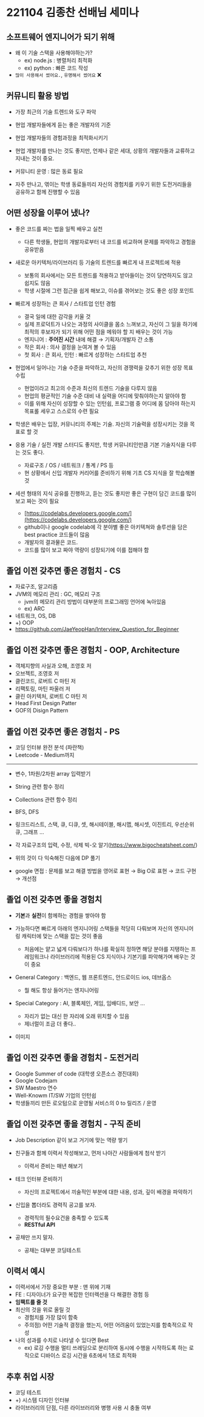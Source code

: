 # 221104 김종찬 선배님 세미나

## 소프트웨어 엔지니어가 되기 위해
- 왜 이 기술 스택을 사용해야하는가?
    - ex) node.js : 병렬처리 최적화
    - ex) python : 빠른 코드 작성
- `많이 사용해서 썼어요.`, `유명해서 썼어요` ❌

## 커뮤니티 활용 방법
- 가장 최근의 기술 트렌드와 도구 파악
- 현업 개발자들에게 듣는 좋은 개발자의 기준
- 현업 개발자들의 경험과정을 최적화시키기

- 현업 개발자를 만나는 것도 좋지만, 언제나 같은 세대, 상황의 개발자들과 교류하고 지내는 것이 중요.
- 커뮤니티 운영 : 많은 동료 필요
- 자주 만나고, 엮이는 학생 동료들끼리 자신의 경험치를 키우기 위한 도전거리들을 공유하고 함께 진행할 수 있음

## 어떤 성장을 이루어 냈나?
- 좋은 코드를 짜는 법을 일찍 배우고 실천
    - 다른 학생들, 현업의 개발자로부터 내 코드를 비교하며 문제를 파악하고 경험을 공유받음

- 새로운 아키텍처/라이브러리 등 기술의 트렌드를 빠르게 내 프로젝트에 적용
    - 보통의 회사에서는 모든 트렌드를 적용하고 받아들이는 것이 당연하지도 않고 쉽지도 않음
    - 학생 시절에 그런 접근을 쉽게 해보고, 이슈를 겪어보는 것도 좋은 성장 포인트

- 빠르게 성장하는 큰 회사 / 스타트업 인턴 경험
    - 결국 일에 대한 감각을 키울 것
    - 실제 프로덕트가 나오는 과정의 사이클을 몸소 느껴보고, 자신이 그 일을 하기에 최적의 후보자가 되기 위해 어떤 점을 메워야 할 지 배우는 것이 가능
    - 엔지니어 : **주어진 시간** 내에 해결 → 기획자/개발자 간 소통
    - 작은 회사 : 의사 결정을 눈여겨 볼 수 있음
    - 첫 회사 : 큰 회사, 인턴 : 빠르게 성장하는 스타트업 추천

- 현업에서 일어나는 기술 수준을 파악하고, 자신의 경쟁력을 갖추기 위한 성장 목표 수립
    - 현업이라고 최고의 수준과 최신의 트렌드 기술을 다루지 않음
    - 현업의 평균적인 기술 수준 대비 내 실력을 어디에 맞춰야하는지 알아야 함
    - 이를 위해 자신이 성장할 수 있는 인턴쉽, 프로그램 중 어디에 몸 담아야 하는지 목표롤 세우고 스스로의 수련 필요

- 학생은 배우는 입장, 커뮤니티의 주제는 기술. 자신의 기술력을 성장시키는 것을 목표로 할 것

- 응용 기술 / 실전 개발 스터디도 좋지만, 학생 커뮤니티인만큼 기본 기술지식을 다루는 것도 좋다.
    - 자료구조 / OS / 네트워크 / 통계 / PS 등
    - 현 상황에서 신입 개발자 커리어를 준비하기 위해 기초 CS 지식을 잘 학습해볼 것

- 세션 형태의 지식 공유를 진행하고, 듣는 것도 좋지만 좋은 구현이 담긴 코드를 많이 보고 짜는 것이 필요
    - [https://codelabs.developers.google.com/](https://codelabs.developers.google.com/)
    - github이나 google codelab에 각 분야별 좋은 아키텍쳐와 솔루션을 담은 best practice 코드들이 많음
    - 개발자의 결과물은 코드.
    - 코드를 많이 보고 짜야 역량이 성장되기에 이를 접해야 함

## 졸업 이전 갖추면 좋은 경험치 - CS
- 자료구조, 알고리즘
- JVM의 메모리 관리 : GC, 메모리 구조
    - jvm의 메모리 관리 방법이 대부분의 프로그래밍 언어에 녹아있음
    - ex) ARC
- 네트워크, OS, DB
- +) OOP
- https://github.com/JaeYeopHan/Interview_Question_for_Beginner

## 졸업 이전 갖추면 좋은 경험치 - OOP, Architecture
- 객체지향의 사실과 오해, 조영호 저
- 오브젝트, 조영호 저
- 클린코드, 로버트 C 마틴 저
- 리팩토링, 마틴 파울러 저
- 클린 아키텍처, 로버트 C 마틴 저
- Head First Design Patter
- GOF의 Disign Pattern

## 졸업 이전 갖추면 좋은 경험치 - PS
- 코딩 인터뷰 완전 분석 (파란책)
- Leetcode - Medium까지
---
- 변수, 1차원/2차원 array 입력받기
- String 관련 함수 정리
- Collections 관련 함수 정리
- BFS, DFS
- 링크드리스트, 스택, 큐, 디큐, 셋, 해시테이블, 해시맵, 해시셋, 이진트리, 우선순위큐, 그래프 ...
- 각 자료구조의 입력, 수정, 삭제 빅-오 알기(https://www.bigocheatsheet.com/)
- 위의 것이 다 익숙해진 다음에 DP 풀기

- google 면접 : 문제를 보고 해결 방법을 영어로 표현 → Big O로 표현 → 코드 구현 → 개선점

## 졸업 이전 갖추면 좋을 경험치
- **기본**과 **실전**이 함께하는 경험을 쌓아야 함
- 가능하다면 빠르게 아래의 엔지니어링 스택들을 적당히 다뤄보며 자신의 엔지니어링 캐릭터에 맞는 스택을 잡는 것이 좋음
    - 처음에는 얕고 넓게 다뤄보다가 하나를 확실히 정하면 해당 분야를 지탱하는 프레임워크나 라이브러리에 적용된 CS 지식이나 기본기를 파악해가며 배우는 것이 중요
- General Category : 백엔드, 웹 프론트엔드, 안드로이드 ios, 데브옵스
    - 뭘 해도 항상 들어가는 엔지니어링
- Special Category : AI, 블록체인, 게임, 임배디드, 보안 ...
    - 자리가 없는 대신 한 자리에 오래 위치할 수 있음
    - 제너럴이 조금 더 좋다..

- 이미지

## 졸업 이전 갖추면 좋을 경험치 - 도전거리
- Google Summer of code (대학생 오픈소스 경진대회)
- Google Codejam
- SW Maestro 연수
- Well-Knowm IT/SW 기업의 인턴쉽
- 학생들끼리 만든 로오텀으로 운영될 서비스의 0 to 릴리즈 / 운영

## 졸업 이전 갖추면 좋을 경험치 - 구직 준비
- Job Description 같이 보고 거기에 맞는 역량 쌓기
- 친구들과 함께 이력서 작성해보고, 먼저 나아간 사람들에게 첨삭 받기
    - 이력서 준비는 매년 해보기
- 테크 인터뷰 준비하기
    - 자신의 프로젝트에서 끼술적인 부분에 대한 내용, 성과, 깊이 배경을 파악하기

- 신입을 뽑더라도 경력직 공고를 보자.
    - 경력직의 필수요건을 충족할 수 있도록
    - **RESTful API**
- 공채만 쓰지 말자.
    - 공채는 대부분 코딩테스트

## 이력서 예시
- 이력서에서 가장 중요한 부분 : 맨 위에 기재
- FE : 디자이너가 요구한 복잡한 인터렉션을 다 해결한 경험 등
- **임팩트를 줄 것**
- 최신의 것을 위로 올릴 것
    - 경험치를 가장 많이 함축
    - 주의점) 어떤 기술적 결정을 했는지, 어떤 어려움이 있었는지를 함축적으로 작성
- 나의 성과를 수치로 나타낼 수 있다면 Best
    - ex) 로깅 수행을 멀티 쓰레딩으로 분리하여 동시에 수행을 시작하도록 하는 로직으로 디바이스 로깅 시간을 6초에서 1초로 최적화

## 추후 취업 시장
- 코딩 테스트
- +) 시스템 디자인 인터뷰
- 라이브러리의 단점, 다른 라이브러리와 병행 사용 시 충돌 여부